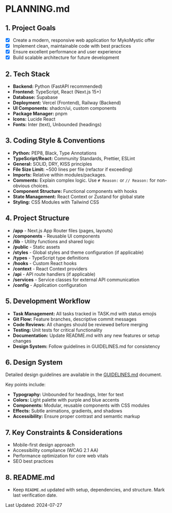 # PLANNING.md

## 1. Project Goals

*   [x] Create a modern, responsive web application for MykoMystic offer
*   [x] Implement clean, maintainable code with best practices
*   [x] Ensure excellent performance and user experience
*   [x] Build scalable architecture for future development

## 2. Tech Stack

*   **Backend:** Python (FastAPI recommended)
*   **Frontend:** TypeScript, React (Next.js 15+)
*   **Database:** Supabase
*   **Deployment:** Vercel (Frontend), Railway (Backend)
*   **UI Components:** shadcn/ui, custom components
*   **Package Manager:** pnpm
*   **Icons:** Lucide React
*   **Fonts:** Inter (text), Unbounded (headings)

## 3. Coding Style & Conventions

*   **Python:** PEP8, Black, Type Annotations
*   **TypeScript/React:** Community Standards, Prettier, ESLint
*   **General:** SOLID, DRY, KISS principles
*   **File Size Limit:** ~500 lines per file (refactor if exceeding)
*   **Imports:** Relative within modules/packages.
*   **Comments:** Explain complex logic. Use `# Reason:` or `// Reason:` for non-obvious choices.
*   **Component Structure:** Functional components with hooks
*   **State Management:** React Context or Zustand for global state
*   **Styling:** CSS Modules with Tailwind CSS

## 4. Project Structure

*   **/app** - Next.js App Router files (pages, layouts)
*   **/components** - Reusable UI components
*   **/lib** - Utility functions and shared logic
*   **/public** - Static assets
*   **/styles** - Global styles and theme configuration (if applicable)
*   **/types** - TypeScript type definitions
*   **/hooks** - Custom React hooks
*   **/context** - React Context providers
*   **/api** - API route handlers (if applicable)
*   **/services** - Service classes for external API communication
*   **/config** - Application configuration

## 5. Development Workflow

*   **Task Management:** All tasks tracked in TASK.md with status emojis
*   **Git Flow:** Feature branches, descriptive commit messages
*   **Code Reviews:** All changes should be reviewed before merging
*   **Testing:** Unit tests for critical functionality
*   **Documentation:** Update README.md with any new features or setup changes
*   **Design System:** Follow guidelines in GUIDELINES.md for consistency

## 6. Design System

Detailed design guidelines are available in the [GUIDELINES.md](./GUIDELINES.md) document.

Key points include:
*   **Typography:** Unbounded for headings, Inter for text
*   **Colors:** Light palette with purple and blue accents
*   **Components:** Modular, reusable components with CSS modules
*   **Effects:** Subtle animations, gradients, and shadows
*   **Accessibility:** Ensure proper contrast and semantic markup

## 7. Key Constraints & Considerations

*   Mobile-first design approach
*   Accessibility compliance (WCAG 2.1 AA)
*   Performance optimization for core web vitals
*   SEO best practices

## 8. README.md

*   Keep `README.md` updated with setup, dependencies, and structure. Mark last verification date. 

Last Updated: 2024-07-27 